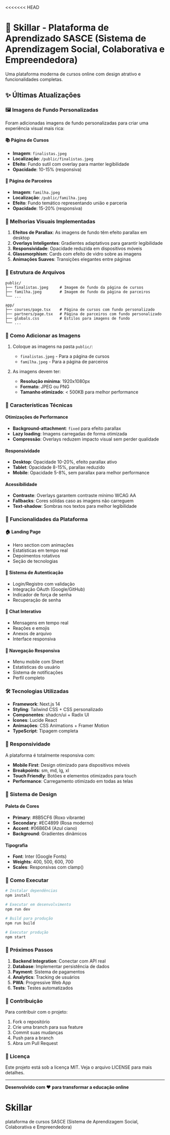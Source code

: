 <<<<<<< HEAD
# 🚀 Skillar - Plataforma de Aprendizado SASCE (Sistema de Aprendizagem Social, Colaborativa e Empreendedora)

Uma plataforma moderna de cursos online com design atrativo e funcionalidades completas.

## ✨ Últimas Atualizações

### 🖼️ Imagens de Fundo Personalizadas

Foram adicionadas imagens de fundo personalizadas para criar uma experiência visual mais rica:

#### 📚 Página de Cursos
- **Imagem**: `finalistas.jpeg` 
- **Localização**: `/public/finalistas.jpeg`
- **Efeito**: Fundo sutil com overlay para manter legibilidade
- **Opacidade**: 10-15% (responsiva)

#### 🤝 Página de Parceiros  
- **Imagem**: `familha.jpeg`
- **Localização**: `/public/familha.jpeg`
- **Efeito**: Fundo temático representando união e parceria
- **Opacidade**: 15-20% (responsiva)

### 🎨 Melhorias Visuais Implementadas

1. **Efeitos de Parallax**: As imagens de fundo têm efeito parallax em desktop
2. **Overlays Inteligentes**: Gradientes adaptativos para garantir legibilidade
3. **Responsividade**: Opacidade reduzida em dispositivos móveis
4. **Glassmorphism**: Cards com efeito de vidro sobre as imagens
5. **Animações Suaves**: Transições elegantes entre páginas

### 📁 Estrutura de Arquivos

```
public/
├── finalistas.jpeg     # Imagem de fundo da página de cursos
├── familha.jpeg        # Imagem de fundo da página de parceiros
└── ...

app/
├── courses/page.tsx    # Página de cursos com fundo personalizado
├── partners/page.tsx   # Página de parceiros com fundo personalizado
├── globals.css         # Estilos para imagens de fundo
└── ...
```

### 🔧 Como Adicionar as Imagens

1. Coloque as imagens na pasta `public/`:
   - `finalistas.jpeg` - Para a página de cursos
   - `familha.jpeg` - Para a página de parceiros

2. As imagens devem ter:
   - **Resolução mínima**: 1920x1080px
   - **Formato**: JPEG ou PNG
   - **Tamanho otimizado**: < 500KB para melhor performance

### 🎯 Características Técnicas

#### Otimizações de Performance
- **Background-attachment**: `fixed` para efeito parallax
- **Lazy loading**: Imagens carregadas de forma otimizada
- **Compressão**: Overlays reduzem impacto visual sem perder qualidade

#### Responsividade
- **Desktop**: Opacidade 10-20%, efeito parallax ativo
- **Tablet**: Opacidade 8-15%, parallax reduzido  
- **Mobile**: Opacidade 5-8%, sem parallax para melhor performance

#### Acessibilidade
- **Contraste**: Overlays garantem contraste mínimo WCAG AA
- **Fallbacks**: Cores sólidas caso as imagens não carreguem
- **Text-shadow**: Sombras nos textos para melhor legibilidade

### 🚀 Funcionalidades da Plataforma

#### 🏠 Landing Page
- Hero section com animações
- Estatísticas em tempo real
- Depoimentos rotativos
- Seção de tecnologias

#### 🔐 Sistema de Autenticação
- Login/Registro com validação
- Integração OAuth (Google/GitHub)
- Indicador de força de senha
- Recuperação de senha

#### 💬 Chat Interativo
- Mensagens em tempo real
- Reações e emojis
- Anexos de arquivo
- Interface responsiva

#### 📱 Navegação Responsiva
- Menu mobile com Sheet
- Estatísticas do usuário
- Sistema de notificações
- Perfil completo

### 🛠️ Tecnologias Utilizadas

- **Framework**: Next.js 14
- **Styling**: Tailwind CSS + CSS personalizado
- **Componentes**: shadcn/ui + Radix UI
- **Ícones**: Lucide React
- **Animações**: CSS Animations + Framer Motion
- **TypeScript**: Tipagem completa

### 📱 Responsividade

A plataforma é totalmente responsiva com:
- **Mobile First**: Design otimizado para dispositivos móveis
- **Breakpoints**: sm, md, lg, xl
- **Touch Friendly**: Botões e elementos otimizados para touch
- **Performance**: Carregamento otimizado em todas as telas

### 🎨 Sistema de Design

#### Paleta de Cores
- **Primary**: #8B5CF6 (Roxo vibrante)
- **Secondary**: #EC4899 (Rosa moderno)  
- **Accent**: #06B6D4 (Azul ciano)
- **Background**: Gradientes dinâmicos

#### Tipografia
- **Font**: Inter (Google Fonts)
- **Weights**: 400, 500, 600, 700
- **Scales**: Responsivas com clamp()

### 🚀 Como Executar

```bash
# Instalar dependências
npm install

# Executar em desenvolvimento
npm run dev

# Build para produção
npm run build

# Executar produção
npm start
```

### 📝 Próximos Passos

1. **Backend Integration**: Conectar com API real
2. **Database**: Implementar persistência de dados
3. **Payment**: Sistema de pagamentos
4. **Analytics**: Tracking de usuários
5. **PWA**: Progressive Web App
6. **Tests**: Testes automatizados

### 🤝 Contribuição

Para contribuir com o projeto:

1. Fork o repositório
2. Crie uma branch para sua feature
3. Commit suas mudanças
4. Push para a branch
5. Abra um Pull Request

### 📄 Licença

Este projeto está sob a licença MIT. Veja o arquivo LICENSE para mais detalhes.

---

**Desenvolvido com ❤️ para transformar a educação online** 
# Skillar
plataforma de cursos SASCE (Sistema de Aprendizagem Social, Colaborativa e Empreendedora)
